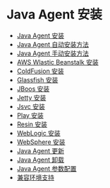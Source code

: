 # Java Agent 安装
<ul>
          <li><a href="/agent/java/installAgent.html">Java Agent 安装</a></li>
          <li><a href="/agent/java/auto.html">Java Agent 自动安装方法</a></li>
          <li><a href="/agent/java/manual.html">Java Agent 手动安装方法</a></li>
          <li><a href="/agent/java/AWS.html">AWS Wlastic Beanstalk 安装</a></li>
          <li><a href="/agent/java/coldFusionInstall.html">ColdFusion 安装</a></li>
          <li><a href="/agent/java/glassfishInstall.html">Glassfish 安装</a></li>
          <li><a href="/agent/java/jbossInstall.html">JBoos 安装</a></li>
          <li><a href="/agent/java/jettyInstall.html">Jetty 安装</a></li>
          <li><a href="/agent/java/jsvcInstall.html">Jsvc 安装</a></li>
          <li><a href="/agent/java/playInstall.html">Play 安装</a></li>
          <li><a href="/agent/java/ResinInstall.html">Resin 安装</a></li>
          <li><a href="/agent/java/weblogicInstall.html">WebLogic 安装</a></li>
          <li><a href="/agent/java/websphereInstall.html">WebSphere 安装</a></li>
          <li><a href="/agent/java/updateAgent.html">Java Agent 更新</a></li>
          <li><a href="/agent/java/javauninstall.html">Java Agent 卸载</a></li>
           <li><a href="/agent/java/config_help.html">Java Agent 参数配置</a></li>
          <li><a href="/agent/java/javaSupport_help.html">兼容环境支持</a></li>
</ul>